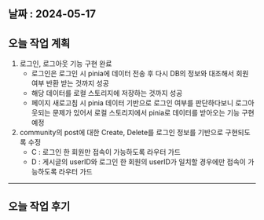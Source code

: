 ## 날짜 : 2024-05-17

## 오늘 작업 계획
1. 로그인, 로그아웃 기능 구현 완료
   - 로그인은 로그인 시 pinia에 데이터 전송 후 다시 DB의 정보와 대조해서 회원 여부 반환 받는 것까지 성공
   - 해당 데이터를 로컬 스토리지에 저장하는 것까지 성공
   - 페이지 새로고침 시 pinia 데이터 기반으로 로그인 여부를 판단하다보니 로그아웃되는 문제가 있어서 로컬 스토리지에서 pinia로 데이터를 받아오는 기능 구현 예정
2. community의 post에 대한 Create, Delete를 로그인 정보를 기반으로 구현되도록 수정
   - C : 로그인 한 회원만 접속이 가능하도록 라우터 가드
   - D : 게시글의 userID와 로그인 한 회원의 userID가 일치할 경우에만 접속이 가능하도록 라우터 가드

---

## 오늘 작업 후기
